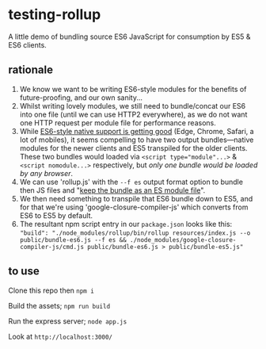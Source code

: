 # testing-rollup
A little demo of bundling source ES6 JavaScript for consumption by ES5 &amp; ES6 clients.

## rationale 

1.  We know we want to be writing ES6-style modules for the benefits of future-proofing, and our own sanity...
2.  Whilst writing lovely modules, we still need to bundle/concat our ES6 into one file (until we can use HTTP2 everywhere), as we do not want one HTTP request per module file for performance reasons.
3.  While [ES6-style native support is getting good](https://caniuse.com/#feat=es6-module) (Edge, Chrome, Safari, a lot of mobiles), it seems compelling to have two output bundles—native modules for the newer clients and ES5 transpiled for the older clients. These two bundles would loaded via `<script type="module"...>` & `<script nomodule...>` respectively, but _only one bundle would be loaded by any browser_.
4.  We can use 'rollup.js' with the `--f es` output format option to bundle then JS files and "[keep the bundle as an ES module file](https://rollupjs.org/#file-o-output-file-)".
5.  We then need something to transpile that ES6 bundle down to ES5, and for that we're using 'google-closure-compiler-js' which converts from ES6 to ES5 by default.
6.  The resultant npm script entry in our `package.json` looks like this: `"build": "./node_modules/rollup/bin/rollup resources/index.js --o public/bundle-es6.js --f es && ./node_modules/google-closure-compiler-js/cmd.js public/bundle-es6.js > public/bundle-es5.js"`

## to use

Clone this repo then `npm i`

Build the assets; `npm run build`

Run the express server; `node app.js`

Look at `http://localhost:3000/`